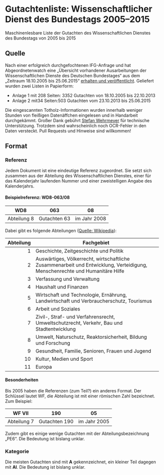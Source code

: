 # Gutachtenliste: Wissenschaftlicher Dienst des Bundestags 2005–2015
Maschinenlesbare Liste der Gutachten des Wissenschaftlichen Dienstes des Bundestags von 2005 bis 2015
## Quelle
Nach einer erfolgreich durchgefochtenen IFG-Anfrage und hat Abgeordnetenwatch eine „Übersicht vorhandener Ausarbeitungen der Wissenschaftlichen Dienste des Deutschen Bundestages“ aus dem „Zeitraum 18.10.2005 bis 25.06.2015“ [erhalten und veröffentlicht](https://www.abgeordnetenwatch.de/blog/2016-01-22/wir-veroffentlichen-die-liste-mit-allen-gutachten-des-wissenschaftlichen-dienstes). Geliefert wurden zwei Listen in Papierform:
- Anlage 1 mit 208 Seiten: 3352 Gutachten von 18.10.2005 bis 22.10.2013
- Anlage 2 mit34 Seiten:503 Gutachten vom 23.10.2013 bis 25.06.2015

Die eingescannten Totholz-Informationen wurden innerhalb weniger Stunden von fleißigen Datenäffchen eingelesen und in Handarbeit durchgekämmt. Großer Dank gebührt [Stefan Wehrmeyer](https://twitter.com/stefanwehrmeyer) für technische Unterstützung. Trotzdem sind wahrscheinlich noch OCR-Fehler in den Daten versteckt. Pull Requests und Hinweise sind willkommen!
## Format
### Referenz
Jedem Dokument ist eine eindeutige Referenz zugeordnet. Sie setzt sich zusammen aus der Abteilung des Wissenschaftlichen Dienstes, einer für das Kalenderjahr laufenden Nummer und einer zweistelligen Angabe des Kalenderjahrs.
#### Beispielreferenz: WD8-063/08
WD8|063|08|
---|---|---
Abteilung 8|Gutachten 63 | im Jahr 2008
Dabei gibt es folgende Abteilungen ([Quelle: Wikipedia](https://de.wikipedia.org/wiki/Wissenschaftliche_Dienste_des_Deutschen_Bundestages#Gliederung)):

Abteilung|Fachgebiet
---:|---
1|Geschichte, Zeitgeschichte und Politik
2|Auswärtiges, Völkerrecht, wirtschaftliche Zusammenarbeit und Entwicklung, Verteidigung, Menschenrechte und Humanitäre Hilfe
3|Verfassung und Verwaltung
4|Haushalt und Finanzen
5|Wirtschaft und Technologie, Ernährung, Landwirtschaft und Verbraucherschutz, Tourismus
6|Arbeit und Soziales
7|Zivil-, Straf- und Verfahrensrecht, Umweltschutzrecht, Verkehr, Bau und Stadtentwicklung
8|Umwelt, Naturschutz, Reaktorsicherheit, Bildung und Forschung
9|Gesundheit, Familie, Senioren, Frauen und Jugend
10|Kultur, Medien und Sport
11|Europa
#### Besonderheiten
Bis 2005 haben die Referenzen (zum Teil?) ein anderes Format. Der Schlüssel lautet WF, die Abteilung ist mit einer römischen Zahl bezeichnet. Zum Beispiel:

WF VII|190|05|
---|---|---
Abteilung 7|Gutachten 190 | im Jahr 2005

Zudem gibt es einige wenige Gutachten mit der Abteilungsbezeichnung „PE6“. Die Bedeutung ist bislang unklar.

### Kategorie

Die meisten Gutachten sind mit **A** gekennzeichnet, ein kleiner Teil dagegen mit **AI**. Die Bedeutung ist bislang unklar.
